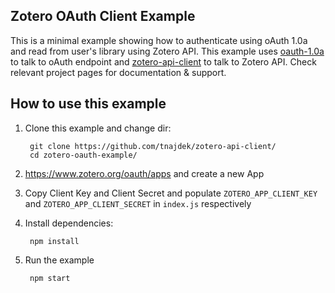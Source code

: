 Zotero OAuth Client Example
----

This is a minimal example showing how to authenticate using oAuth 1.0a and read from user's library using Zotero API. This example uses [oauth-1.0a](https://www.npmjs.com/package/oauth-1.0a#client-side-usage-caution) to talk to oAuth endpoint and [zotero-api-client](https://github.com/tnajdek/zotero-api-client/) to talk to Zotero API. Check relevant project pages for documentation & support.

How to use this example
-----

1. Clone this example and change dir:

        git clone https://github.com/tnajdek/zotero-api-client/
        cd zotero-oauth-example/


2. https://www.zotero.org/oauth/apps and create a new App
3. Copy Client Key and Client Secret and populate `ZOTERO_APP_CLIENT_KEY` and `ZOTERO_APP_CLIENT_SECRET` in `index.js` respectively
4. Install dependencies:

        npm install

5. Run the example

        npm start
